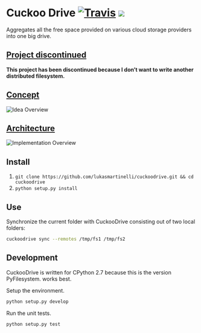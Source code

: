 # Cuckoo Drive [![Travis](https://travis-ci.org/lukasmartinelli/cuckoodrive.svg?branch=master)](https://travis-ci.org/lukasmartinelli/cuckoodrive) [![](https://img.shields.io/coveralls/lukasmartinelli/cuckoodrive.svg)](https://coveralls.io/r/lukasmartinelli/cuckoodrive?branch=master)

Aggregates all the free space provided on various cloud storage
providers into one big drive.

## [Project discontinued](http://lukasmartinelli.ch/idea/2014/07/03/future-of-cuckoodrive.html)

**This project has been discontinued because I don’t want to write
another distributed filesystem.**

## [Concept](http://lukasmartinelli.ch/idea/2014/03/11/using-the-cloud-storages-as-one-big-encrypted-disk.html)

![Idea Overview](http://lukasmartinelli.ch/media/cuckoodrive_concept.png)

## [Architecture](http://lukasmartinelli.ch/python/2014/03/13/cuckoo-drive-architecture.html)

![Implementation Overview](http://lukasmartinelli.ch/media/cuckoo_drive_implementation.png)

## Install

1.  `git clone https://github.com/lukasmartinelli/cuckoodrive.git && cd cuckoodrive`
2.  `python setup.py install`

## Use

Synchronize the current folder with CuckooDrive consisting out of two
local folders:

```bash
cuckoodrive sync --remotes /tmp/fs1 /tmp/fs2
```

## Development

CuckooDrive is written for CPython 2.7 because this is the version
PyFilesystem. works best.

Setup the environment.

```bash
python setup.py develop
```

Run the unit tests.

```bash
python setup.py test
```

